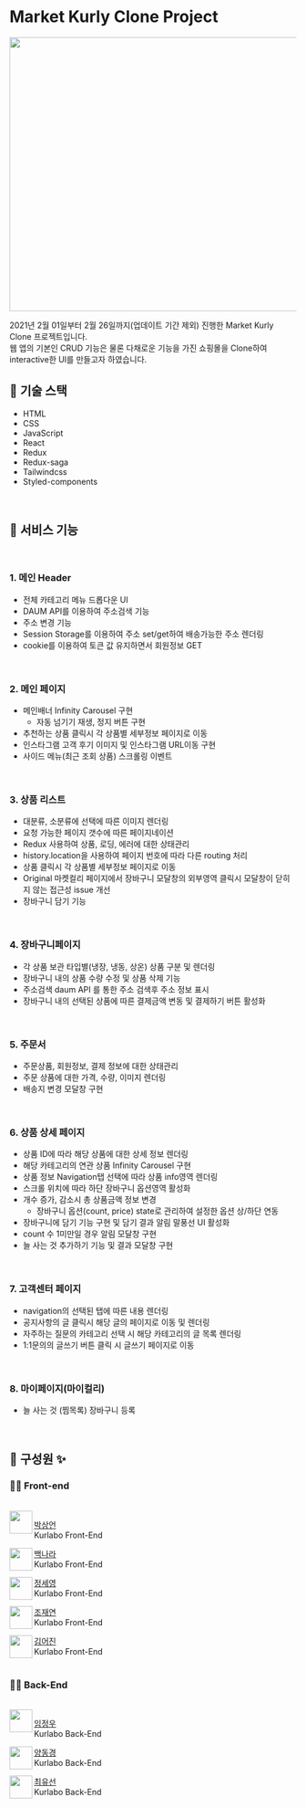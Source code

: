 #  Market Kurly Clone Project

<img src="/Kurlabo-Preview.gif" width="800" height="480"/>

2021년 2월 01일부터 2월 26일까지(업데이트 기간 제외) 진행한 Market Kurly Clone 프로젝트입니다. <br>
웹 앱의 기본인 CRUD 기능은 물론 다채로운 기능을 가진 쇼핑몰을 Clone하여 interactive한 UI를 만들고자 하였습니다.

## 🎒 기술 스택

- HTML
- CSS
- JavaScript
- React
- Redux
- Redux-saga
- Tailwindcss
- Styled-components

<br>

## 🚀 서비스 기능

<br>

### 1. 메인 Header

- 전체 카테고리 메뉴 드롭다운 UI
- DAUM API를 이용하여 주소검색 기능
- 주소 변경 기능
- Session Storage를 이용하여 주소 set/get하여 배송가능한 주소 렌더링
- cookie를 이용하여 토큰 값 유지하면서 회원정보 GET

<br>

### 2. 메인 페이지

- 메인배너 Infinity Carousel 구현
  - 자동 넘기기 재생, 정지 버튼 구현
- 추천하는 상품 클릭시 각 상품별 세부정보 페이지로 이동
- 인스타그램 고객 후기 이미지 및 인스타그램 URL이동 구현
- 사이드 메뉴(최근 조회 상품) 스크롤링 이벤트

<br>

### 3. 상품 리스트

- 대분류, 소분류에 선택에 따른 이미지 렌더링
- 요청 가능한 페이지 갯수에 따른 페이지네이션
- Redux 사용하여 상품, 로딩, 에러에 대한 상태관리
- history.location을 사용하여 페이지 번호에 따라 다른 routing 처리
- 상품 클릭시 각 상품별 세부정보 페이지로 이동
- Original 마켓컬리 페이지에서 장바구니 모달창의 외부영역 클릭시 모달창이 닫히지 않는 접근성 issue 개선
- 장바구니 담기 기능

<br>

### 4. 장바구니페이지

- 각 상품 보관 타입별(냉장, 냉동, 상온) 상품 구분 및 렌더링
- 장바구니 내의 상품 수량 수정 및 상품 삭제 기능
- 주소검색 daum API 를 통한 주소 검색후 주소 정보 표시
- 장바구니 내의 선택된 상품에 따른 결제금액 변동 및 결제하기 버튼 활성화

<br>

### 5. 주문서

- 주문상품, 회원정보, 결제 정보에 대한 상태관리
- 주문 상품에 대한 가격, 수량, 이미지 렌더링
- 배송지 변경 모달창 구현

<br>

### 6. 상품 상세 페이지

- 상품 ID에 따라 해당 상품에 대한 상세 정보 렌더링
- 해당 카테고리의 연관 상품 Infinity Carousel 구현
- 상품 정보 Navigation탭 선택에 따라 상품 info영역 렌더링
- 스크롤 위치에 따라 하단 장바구니 옵션영역 활성화
- 개수 증가, 감소시 총 상품금액 정보 변경
  - 장바구니 옵션(count, price) state로 관리하여 설정한 옵션 상/하단 연동
- 장바구니에 담기 기능 구현 및 담기 결과 알림 말풍선 UI 활성화
- count 수 1미만일 경우 알림 모달창 구현
- 늘 사는 것 추가하기 기능 및 결과 모달창 구현

<br>

### 7. 고객센터 페이지

- navigation의 선택된 탭에 따른 내용 렌더링
- 공지사항의 글 클릭시 해당 글의 페이지로 이동 및 렌더링
- 자주하는 질문의 카테고리 선택 시 해당 카테고리의 글 목록 렌더링
- 1:1문의의 글쓰기 버튼 클릭 시 글쓰기 페이지로 이동

<br>

### 8. 마이페이지(마이컬리)

- 늘 사는 것 (찜목록) 장바구니 등록

<br>

## 🧩 구성원 ✨

### 🧑‍💻 Front-end
<br>

<img align="left" width="40" height="40" src="https://avatars.githubusercontent.com/u/47975991?s=64&v=4">

[박상언](https://github.com/parksaneon) </br> Kurlabo Front-End

<img align="left" width="40" height="40" src="https://avatars.githubusercontent.com/u/52344355?v=4">

[백나라](https://github.com/nr-baek) </br> Kurlabo Front-End

<img align="left" width="40" height="40" src="https://avatars.githubusercontent.com/u/76701139?s=64&v=4">

[정세영](https://github.com/FE-sophie) </br> Kurlabo Front-End

<img align="left" width="40" height="40" src="https://avatars.githubusercontent.com/u/33951916?s=64&v=4">

[조재연](https://github.com/cjy0019) </br> Kurlabo Front-End

<img align="left" width="40" height="40" src="https://avatars.githubusercontent.com/u/65955988?s=64&v=4">

[김어진](https://github.com/FE-Lex-Kim) </br> Kurlabo Front-End
<br>
<br>

### 🧑‍💻 Back-End
<br>

<img align="left" width="40" height="40" src="https://avatars.githubusercontent.com/u/46559549?s=64&v=4">

[임정우](https://github.com/LimNoah) </br> Kurlabo Back-End

<img align="left" width="40" height="40" src="https://avatars.githubusercontent.com/u/68624184?s=64&v=4">

[양동경](https://github.com/theVelopr) </br> Kurlabo Back-End

<img align="left" width="40" height="40" src="https://avatars.githubusercontent.com/u/46306263?s=64&v=4">

[최유선](https://github.com/Yus2on) </br> Kurlabo Back-End
